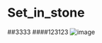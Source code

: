 # Set_in_stone
##3333
####123123
![image](https://github.com/Syr1kat/Set_in_stone/assets/145187873/624d71b4-13f2-4270-8353-070a12571cea)
